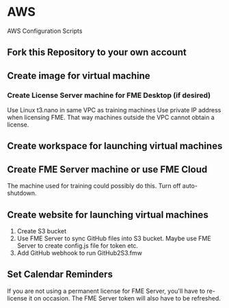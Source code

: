 # AWS
AWS Configuration Scripts

## Fork this Repository to your own account

## Create image for virtual machine

### Create License Server machine for FME Desktop (if desired)
Use Linux t3.nano in same VPC as training machines
Use private IP address when licensing FME. That way machines outside the VPC cannot obtain a license.

## Create workspace for launching virtual machines

## Create FME Server machine or use FME Cloud
The machine used for training could possibly do this. Turn off auto-shutdown.

## Create website for launching virtual machines
1. Create S3 bucket
1. Use FME Server to sync GitHub files into S3 bucket. Maybe use FME Server to create config.js file for token etc.
1. Add GitHub webhook to run GitHub2S3.fmw

## Set Calendar Reminders
If you are not using a permanent license for FME Server, you'll have to re-license it on occasion. The FME Server token will also have to be refreshed.
